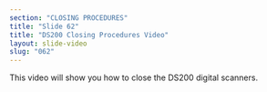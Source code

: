 ```yaml
---
section: "CLOSING PROCEDURES"
title: "Slide 62"
title: "DS200 Closing Procedures Video"
layout: slide-video
slug: "062"
---
```


This video will show you how to close the DS200 digital scanners.

